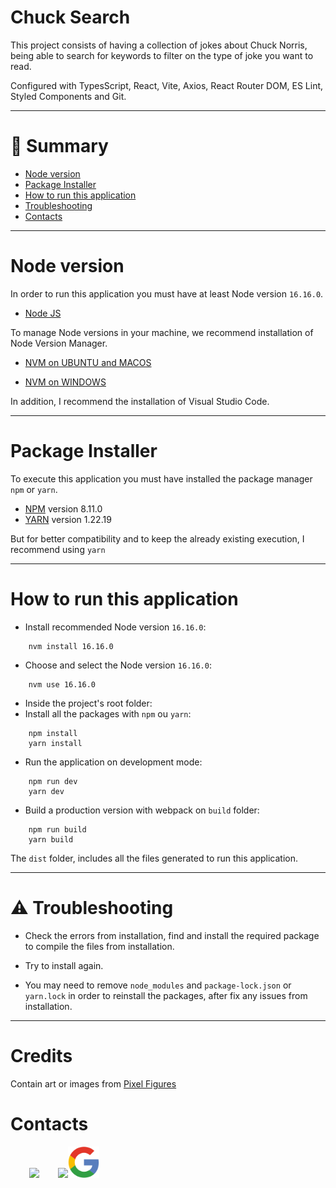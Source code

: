 # Chuck Search

This project consists of having a collection of jokes about Chuck Norris, being able to search for keywords to filter on the type of joke you want to read.

Configured with TypesScript, React, Vite, Axios, React Router DOM, ES Lint, Styled Components and Git.

---

# 📜 Summary

-   [Node version](#node-version)
-   [Package Installer](#node-version)
-   [How to run this application](#how-to-run-this-application)
-   [Troubleshooting](#%EF%B8%8F-troubleshooting)
-   [Contacts](#contacts)

---

# Node version

In order to run this application you must have at least Node version `16.16.0`.

-   [Node JS](https://nodejs.dev/download/)

To manage Node versions in your machine, we recommend installation of Node Version Manager.

-   [NVM on UBUNTU and MACOS](https://github.com/nvm-sh/nvm)

-   [NVM on WINDOWS](https://github.com/coreybutler/nvm-windows)

In addition, I recommend the installation of Visual Studio Code.

---

# Package Installer

To execute this application you must have installed the package manager `npm` or `yarn`.

-   [NPM](https://www.npmjs.com/get-npm) version 8.11.0
-   [YARN](https://classic.yarnpkg.com/en/docs/install/#windows-stable) version 1.22.19

But for better compatibility and to keep the already existing execution, I recommend using `yarn`

---

# How to run this application

-   Install recommended Node version `16.16.0`:

```
    nvm install 16.16.0
```

-   Choose and select the Node version `16.16.0`:

```
    nvm use 16.16.0
```
-   Inside the project's root folder:
-   Install all the packages with `npm` ou `yarn`:

```
    npm install
    yarn install
```

-   Run the application on development mode:

```
    npm run dev
    yarn dev
```

-   Build a production version with webpack on `build` folder:

```
    npm run build
    yarn build
```

The `dist` folder, includes all the files generated to run this application.

---

# ⚠️ Troubleshooting

-   Check the errors from installation, find and install the required package to compile the files from installation.

-   Try to install again.

-   You may need to remove `node_modules` and `package-lock.json` or `yarn.lock` in order to reinstall the packages, after fix any issues from installation.

---

# Credits
Contain art or images from [Pixel Figures](https://pixelfigures.tumblr.com/post/74619508959/80s-action-icons-8-bit-pixel-art)

# Contacts

<p><span style="margin-right: 30px;"></span><a href="https://www.linkedin.com/in/rafael-casanje/"><img target="_blank" src="https://cdn.jsdelivr.net/gh/devicons/devicon/icons/linkedin/linkedin-original.svg" style="width: 10%;"></a><span style="margin-right: 30px;"></span><a href="https://github.com/casane"><img target="_blank" src="https://cdn.jsdelivr.net/gh/devicons/devicon/icons/github/github-original.svg" style="width: 10%;"></a><a href="mailto:rafael.casanje@gmail.com"><img target="_blank" src="https://raw.githubusercontent.com/devicons/devicon/1119b9f84c0290e0f0b38982099a2bd027a48bf1/icons/google/google-original.svg" style="width: 10%;"></a></p>
